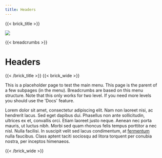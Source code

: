 ```yaml
---
title: Headers
---
```


{{< brick_title >}}

![](/uploads/photos/bricks.jpg)

{{< breadcrumbs >}}

# Headers

{{< /brick_title >}}
{{< brick_wide >}}

This is a placeholder page to test the main menu. This page is the parent of a few subpages (in the menu). Breadcrumbs are based on this menu structure. Note that this only works for two level. If you need more levels you should use the 'Docs' feature. 

Lorem dolor sit amet, consectetur adipiscing elit. Nam non laoreet nisi, ac hendrerit lacus. Sed eget dapibus dui. Phasellus non ante sollicitudin, ultrices ex et, convallis orci. Etiam laoreet justo neque. Aenean nec porta mauris, ut luctus nibh. Morbi sed quam rhoncus felis tempus porttitor a nec nisl. Nulla facilisi. In suscipit velit sed lacus condimentum, at [fermentum](https://www.google.com) nulla faucibus. Class aptent taciti sociosqu ad litora torquent per conubia nostra, per inceptos himenaeos. 

{{< /brick_wide >}}
